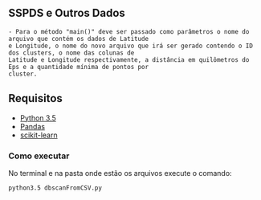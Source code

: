 ## SSPDS e Outros Dados
	- Para o método "main()" deve ser passado como parâmetros o nome do arquivo que contém os dados de Latitude
	e Longitude, o nome do novo arquivo que irá ser gerado contendo o ID dos clusters, o nome das colunas de
	Latitude e Longitude respectivamente, a distância em quilômetros do Eps e a quantidade mínima de pontos por
	cluster.

## Requisitos
* [Python 3.5](https://www.python.org/downloads/release/python-350/)
* [Pandas](https://pandas.pydata.org/pandas-docs/stable/install.html)
* [scikit-learn](http://scikit-learn.org/stable/install.html)

### Como executar
No terminal e na pasta onde estão os arquivos execute o comando:
```
python3.5 dbscanFromCSV.py
```
